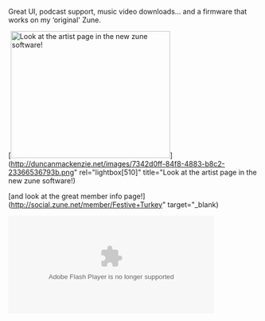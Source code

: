 Great UI, podcast support, music video downloads... and a firmware that works on my &#8216;original' Zune.

[<img style="border-top-width: 0px; border-left-width: 0px; border-bottom-width: 0px; border-right-width: 0px" height="255" alt="Look at the artist page in the new zune software!" src="http://duncanmackenzie.net/images/b7f06d17-6fd9-4a6c-9fc1-d28d7a8ae578.png" width="320" border="0" />](http://duncanmackenzie.net/images/7342d0ff-84f8-4883-b8c2-23366536793b.png" rel="lightbox[510]" title="Look at the artist page in the new zune software!)



 [and look at the great member info page!](http://social.zune.net/member/Festive+Turkey" target="_blank)

<embed id="flashUserCard" name="flashUserCard" src="http://social.zune.net/xweb/lx/swf/zunecard.swf?ver=1192" width="414" height="196" type="application/x-shockwave-flash" flashvars="baseURL=http%3a%2f%2fsocial.zune.net%2fzcard%2fusercardservice.ashx%3fzunetag%3dFestive+Turkey%26src%3dlarge&MMplayerType=PlugIn" salign="tl" wmode="opaque" bgcolor="#FFF">
</embed>